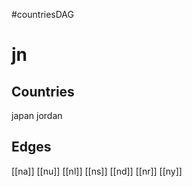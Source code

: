 #countriesDAG
# jn

## Countries
japan
jordan

## Edges
[[na]]
[[nu]]
[[nl]]
[[ns]]
[[nd]]
[[nr]]
[[ny]]
